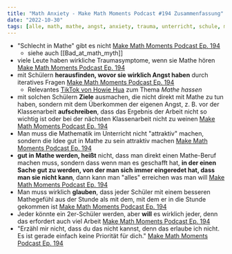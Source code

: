 ```yaml
---
title: "Math Anxiety - Make Math Moments Podcast #194 Zusammenfassung"
date: "2022-10-30"
tags: [alle, math, mathe, angst, anxiety, trauma, unterricht, schule, make_math_moments, podcast, youtube, psychology, schlecht, bad, tiktok, howie_hua]
---
```

- "Schlecht in Mathe" gibt es nicht [Make Math Moments Podcast Ep. 194](https://yewtu.be/watch?v=LqmRa5PX3sQ&t=300) 
	- siehe auch [[Bad_at_math_myth]]
- viele Leute haben wirkliche Traumasymptome, wenn sie Mathe hören [Make Math Moments Podcast Ep. 194](https://yewtu.be/watch?v=LqmRa5PX3sQ&t=930)
- mit Schülern **herausfinden, wovor sie wirklich Angst haben** durch iteratives Fragen [Make Math Moments Podcast Ep. 194](https://yewtu.be/watch?v=LqmRa5PX3sQ&t=1010)
	- Relevantes [TikTok von Howie Hua](https://proxitok.pabloferreiro.es/@howie_hua/video/7154150035171593518) zum Thema *Mathe hassen*
- mit solchen Schülern **Ziele** ausmachen, die nicht direkt mit Mathe zu tun haben, sondern mit dem Überkommen der eigenen Angst, z. B. vor der Klassenarbeit **aufschreiben**, dass das Ergebnis der Arbeit nicht so wichtig ist oder bei der nächsten Klassenarbeit nicht zu weinen [Make Math Moments Podcast Ep. 194](https://yewtu.be/watch?v=LqmRa5PX3sQ&t=1090)
- Man muss die Mathematik im Unterricht nicht "attraktiv" machen, sondern die Idee gut in Mathe zu sein attraktiv machen [Make Math Moments Podcast Ep. 194](https://yewtu.be/watch?v=LqmRa5PX3sQ&t=1440)
- **gut in Mathe werden, heißt** nicht, dass man direkt einen Mathe-Beruf machen muss, sondern dass wenn man es geschafft hat, **in der einen Sache gut zu werden, von der man sich immer eingeredet hat, dass man sie nicht kann**, dann kann man "alles" erreichen was man will [Make Math Moments Podcast Ep. 194](https://yewtu.be/watch?v=LqmRa5PX3sQ&t=690)
- Man muss wirklich **glauben**, dass jeder Schüler mit einem besseren Mathegefühl aus der Stunde als mit dem, mit dem er in die Stunde gekommen ist [Make Math Moments Podcast Ep. 194](https://yewtu.be/watch?v=LqmRa5PX3sQ&t=1800)
- Jeder könnte ein 2er-Schüler werden, aber **will** es wirklich jeder, denn das erfordert auch viel Arbeit [Make Math Moments Podcast Ep. 194](https://yewtu.be/watch?v=LqmRa5PX3sQ&t=1860)
- "Erzähl mir nicht, dass du das nicht kannst, denn das erlaube ich nicht. Es ist gerade einfach keine Priorität für dich." [Make Math Moments Podcast Ep. 194](https://yewtu.be/watch?v=LqmRa5PX3sQ&t=2000)

